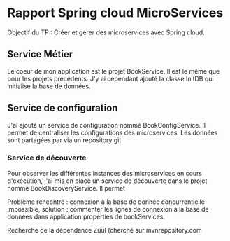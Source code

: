 # Rapport Spring cloud MicroServices

Objectif du TP : Créer et gérer des microservices avec Spring cloud.

## Service Métier
Le coeur de mon application est le projet BookService.
Il est le même que pour les projets précédents.
J'y ai cependant ajouté la classe InitDB qui initialise la base de données.

## Service de configuration
J'ai ajouté un service de configuration nommé BookConfigService.
Il permet de centraliser les configurations des microservices.
Les données sont partagées par via un repository git.

### Service de découverte
Pour observer les différentes instances des microservices en cours d'exécution,
j'ai mis en place un service de découverte dans le projet nommé BookDiscoveryService.
Il permet 

Problème rencontré :
connexion à la base de donnée concurrentielle impossible,
solution : commenter les lignes de connexion à la base de données
dans application.properties de bookServices.

Recherche de la dépendance Zuul (cherché sur mvnrepository.com
